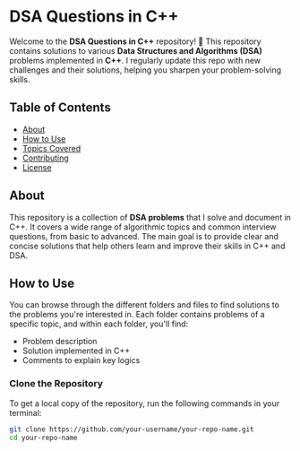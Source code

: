 # DSA Questions in C++

Welcome to the **DSA Questions in C++** repository! 🎯 This repository contains solutions to various **Data Structures and Algorithms (DSA)** problems implemented in **C++**. I regularly update this repo with new challenges and their solutions, helping you sharpen your problem-solving skills.

## Table of Contents
- [About](#about)
- [How to Use](#how-to-use)
- [Topics Covered](#topics-covered)
- [Contributing](#contributing)
- [License](#license)

## About
This repository is a collection of **DSA problems** that I solve and document in C++. It covers a wide range of algorithmic topics and common interview questions, from basic to advanced. The main goal is to provide clear and concise solutions that help others learn and improve their skills in C++ and DSA.

## How to Use
You can browse through the different folders and files to find solutions to the problems you're interested in. Each folder contains problems of a specific topic, and within each folder, you'll find:
- Problem description
- Solution implemented in C++
- Comments to explain key logics

### Clone the Repository
To get a local copy of the repository, run the following commands in your terminal:
```bash
git clone https://github.com/your-username/your-repo-name.git
cd your-repo-name
